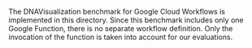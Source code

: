 The DNAVisualization benchmark for Google Cloud Workflows is implemented in this directory. Since this benchmark includes only one Google Function, there is no separate workflow definition. Only the invocation of the function is taken into account for our evaluations.